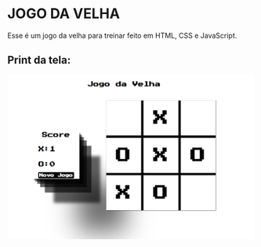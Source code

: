 ﻿# JOGO DA VELHA
Esse é um jogo da velha para treinar feito em HTML, CSS e JavaScript.


## Print da tela:<br>
![Print da tela - Jogo da Velha](https://github.com/leoFagundes/Jogo-Da-Velha-JS/blob/main/style/images/print.png)
